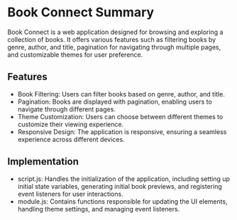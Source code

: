 # Book Connect Summary
Book Connect is a web application designed for browsing and exploring a collection of books. It offers various features such as filtering books by genre, author, and title, pagination for navigating through multiple pages, and customizable themes for user preference.

## Features
- Book Filtering: Users can filter books based on genre, author, and title.
- Pagination: Books are displayed with pagination, enabling users to navigate through different pages.
- Theme Customization: Users can choose between different themes to customize their viewing experience.
- Responsive Design: The application is responsive, ensuring a seamless experience across different devices.
## Implementation
- script.js: Handles the initialization of the application, including setting up initial state variables, generating initial book previews, and registering event listeners for user interactions.
- module.js: Contains functions responsible for updating the UI elements, handling theme settings, and managing event listeners.
